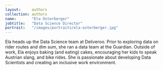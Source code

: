 ```yaml
---
layout:     authors
collection: authors
name:       "Ela Osterberger"
jobtitle:   "Data Science Director"
portrait:   "/images/portraits/ela-osterberger.jpg"
---
```

Ela heads up the Data Science team at Deliveroo. Prior to exploring data on rider routes and dim sum, she ran a data team at the Guardian. Outside of work, Ela enjoys baking (and eating) cakes, encouraging her kids to speak Austrian slang, and bike rides. She is passionate about developing Data Scientists and creating an inclusive work environment.
